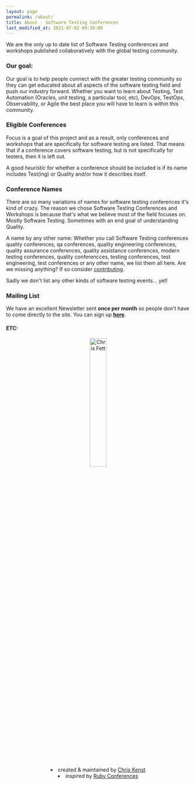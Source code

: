 ```yaml
---
layout: page
permalink: /about/
title: About - Software Testing Conferences
last_modified_at: 2021-07-02 09:38:00
---
```


We are the only up to date list of Software Testing conferences and workshops published collaboratively with the global testing community.

### Our goal:

Our goal is to help people connect with the greater testing community so they can get educated about all aspects of the software testing field and push our industry forward. Whether you want to learn about Testing, Test Automation (Oracles, unit testing, a particular tool, etc), DevOps, TestOps, Observability, or Agile the best place you will have to learn is within this community. 

### Eligible Conferences

Focus is a goal of this project and as a result, only conferences and workshops that are specifically for software testing are listed. That means that if a conference covers software testing, but is not specifically for testers, then it is left out.

A good _heuristic_ for whether a conference should be included is if its name includes Test(ing) or Quality and/or how it describes itself.

### Conference Names

There are so many variations of names for software testing conferences it's kind of crazy. The reason we chose Software Testing Conferences and Workshops is because that's what we believe most of the field focuses on. Mostly Software Testing. Sometimes with an end goal of understanding Quality. 

A name by any other name: Whether you call Software Testing conferences quality conferences, qa conferences, quality engineering conferences, quality assurance conferences, quality assistance conferences, modern testing conferences, quality conferencces, testing conferences, test engineering, test conferences or any other name, we list them all here. Are we missing anything? If so consider <a href="/how-to-contribute/">contributing</a>.

Sadly we don't list any other kinds of software testing events... yet!

### Mailing List

We have an excellent Newsletter sent **once per month** so people don't have to come directly to the site. You can sign up **[here](/subscribe)**. 


#### ETC:

<div align="center" style="nowrap">
  <div>
    <img src="https://www.kenst.com/wp-content/uploads/2016/03/boba_fett_round.png" alt="Chris Fett" height="30%" width="30%">
  </div>
  <div>
    <li>created & maintained by <a href="https://twitter.com/{{site.twitter_username}}">Chris Kenst</a></li>
    <li>inspired by <a href="http://rubyconferences.org">Ruby Conferences</a></li>
  </div>
</div>


&nbsp;